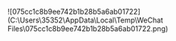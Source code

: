 ![075cc1c8b9ee742b1b28b5a6ab01722](C:\Users\35352\AppData\Local\Temp\WeChat Files\075cc1c8b9ee742b1b28b5a6ab01722.png)
